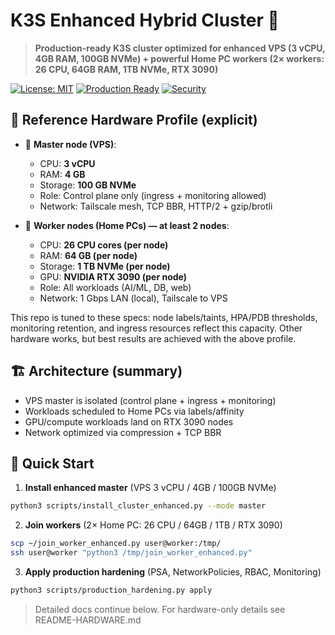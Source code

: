 # K3S Enhanced Hybrid Cluster 🚀

> **Production-ready K3S cluster optimized for enhanced VPS (3 vCPU, 4GB RAM, 100GB NVMe) + powerful Home PC workers (2× workers: 26 CPU, 64GB RAM, 1TB NVMe, RTX 3090)**

[![License: MIT](https://img.shields.io/badge/License-MIT-yellow.svg)](https://opensource.org/licenses/MIT)
[![Production Ready](https://img.shields.io/badge/Production-Ready-green)](https://github.com/KomarovAI/k3s-network-aware-cluster)
[![Security](https://img.shields.io/badge/Security-NSA%2FCISA-blue)](https://www.nsa.gov/Press-Room/News-Highlights/Article/Article/2716980/nsa-cisa-release-kubernetes-hardening-guidance/)

## 🧩 Reference Hardware Profile (explicit)

- 🔹 **Master node (VPS)**:
  - CPU: **3 vCPU**
  - RAM: **4 GB**
  - Storage: **100 GB NVMe**
  - Role: Control plane only (ingress + monitoring allowed)
  - Network: Tailscale mesh, TCP BBR, HTTP/2 + gzip/brotli

- 🔹 **Worker nodes (Home PCs) — at least 2 nodes**:
  - CPU: **26 CPU cores (per node)**
  - RAM: **64 GB (per node)**
  - Storage: **1 TB NVMe (per node)**
  - GPU: **NVIDIA RTX 3090 (per node)**
  - Role: All workloads (AI/ML, DB, web)
  - Network: 1 Gbps LAN (local), Tailscale to VPS

This repo is tuned to these specs: node labels/taints, HPA/PDB thresholds, monitoring retention, and ingress resources reflect this capacity. Other hardware works, but best results are achieved with the above profile.

## 🏗️ Architecture (summary)

- VPS master is isolated (control plane + ingress + monitoring)
- Workloads scheduled to Home PCs via labels/affinity
- GPU/compute workloads land on RTX 3090 nodes
- Network optimized via compression + TCP BBR

## 🚀 Quick Start

1) **Install enhanced master** (VPS 3 vCPU / 4GB / 100GB NVMe)
```bash
python3 scripts/install_cluster_enhanced.py --mode master
```

2) **Join workers** (2× Home PC: 26 CPU / 64GB / 1TB / RTX 3090)
```bash
scp ~/join_worker_enhanced.py user@worker:/tmp/
ssh user@worker "python3 /tmp/join_worker_enhanced.py"
```

3) **Apply production hardening** (PSA, NetworkPolicies, RBAC, Monitoring)
```bash
python3 scripts/production_hardening.py apply
```

> Detailed docs continue below. For hardware-only details see README-HARDWARE.md
